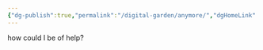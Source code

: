 ```yaml
---
{"dg-publish":true,"permalink":"/digital-garden/anymore/","dgHomeLink":false,"dgPassFrontmatter":false}
---
```


how
could I be of help?